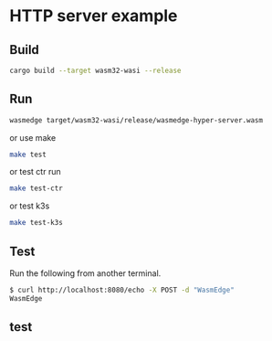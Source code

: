 # HTTP server example

## Build

```bash
cargo build --target wasm32-wasi --release
```

## Run

```bash
wasmedge target/wasm32-wasi/release/wasmedge-hyper-server.wasm
```

or use make

```bash
make test
```

or test ctr run

```bash
make test-ctr
```

or test k3s

```bash
make test-k3s
```

## Test

Run the following from another terminal.

```bash
$ curl http://localhost:8080/echo -X POST -d "WasmEdge"
WasmEdge
```

## test

